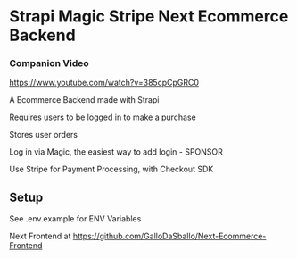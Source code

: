 # Strapi Magic Stripe Next Ecommerce Backend

### Companion Video
https://www.youtube.com/watch?v=385cpCpGRC0

A Ecommerce Backend made with Strapi

Requires users to be logged in to make a purchase

Stores user orders

Log in via Magic, the easiest way to add login - SPONSOR

Use Stripe for Payment Processing, with Checkout SDK

## Setup

See .env.example for ENV Variables

Next Frontend at https://github.com/GalloDaSballo/Next-Ecommerce-Frontend
